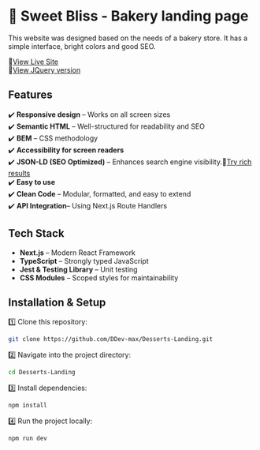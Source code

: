 # 🍰 Sweet Bliss - Bakery landing page

This website was designed based on the needs of a bakery store. It has a simple interface, bright colors and good SEO.

🔗[View Live Site](github.com)  
🔗[View JQuery version](https://github.com/DDev-max/Desserts-Landing-Jquery)

## Features

✔️ **Responsive design** – Works on all screen sizes  
✔️ **Semantic HTML** – Well-structured for readability and SEO  
✔️ **BEM** – CSS methodology  
✔️ **Accessibility for screen readers**  
✔️ **JSON-LD (SEO Optimized)** – Enhances search engine visibility.🔗[Try rich results](https://search.google.com/test/rich-results?hl=en)  
✔️ **Easy to use**  
✔️ **Clean Code** – Modular, formatted, and easy to extend  
✔️ **API Integration**– Using Next.js Route Handlers

## **Tech Stack**

- **Next.js** – Modern React Framework
- **TypeScript** – Strongly typed JavaScript
- **Jest & Testing Library** – Unit testing
- **CSS Modules** – Scoped styles for maintainability

## **Installation & Setup**

1️⃣ Clone this repository:

```bash
git clone https://github.com/DDev-max/Desserts-Landing.git
```

2️⃣ Navigate into the project directory:

```bash
cd Desserts-Landing
```

3️⃣ Install dependencies:

```bash
npm install
```

4️⃣ Run the project locally:

```bash
npm run dev
```
